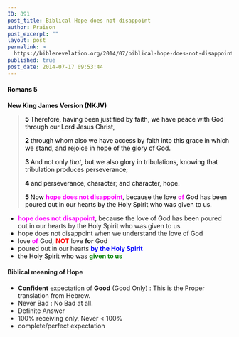 ```yaml
---
ID: 891
post_title: Biblical Hope does not disappoint
author: Praison
post_excerpt: ""
layout: post
permalink: >
  https://biblerevelation.org/2014/07/biblical-hope-does-not-disappoint/
published: true
post_date: 2014-07-17 09:53:44
---
```

<h4 class="passage-display" style="font-weight: 500; color: #000000;"><strong><span class="passage-display-bcv">Romans 5 </span></strong></h4>
<p class="passage-display" style="font-weight: 500; color: #000000;"><strong><span class="passage-display-version">New King James Version (NKJV)</span></strong></p>

<blockquote>
<p class="chapter-1" style="color: #000000;"><span class="text Rom-5-1"><span class="chapternum" style="font-weight: bold;">5 </span>Therefore, having been justified by faith, we have peace with God through our Lord Jesus Christ, </span></p>
<p class="chapter-1" style="color: #000000;"><span id="en-NKJV-28050" class="text Rom-5-2"><span class="versenum" style="font-weight: bold;">2 </span>through whom also we have access by faith into this grace in which we stand, and rejoice in hope of the glory of God. </span></p>
<p class="chapter-1" style="color: #000000;"><span id="en-NKJV-28051" class="text Rom-5-3"><span class="versenum" style="font-weight: bold;">3 </span>And not only <i>that,</i> but we also glory in tribulations, knowing that tribulation produces perseverance; </span></p>
<p class="chapter-1" style="color: #000000;"><span id="en-NKJV-28052" class="text Rom-5-4"><span class="versenum" style="font-weight: bold;">4 </span>and perseverance, character; and character, hope. </span></p>
<p class="chapter-1" style="color: #000000;"><span id="en-NKJV-28053" class="text Rom-5-5"><span class="versenum" style="font-weight: bold;">5 </span>Now <span style="color: #ff00ff;"><strong>hope does not disappoint</strong></span>, because the love <strong><span style="color: #ff00ff;">of</span></strong> God has been poured out in our hearts by the Holy Spirit who was given to us.</span></p>
</blockquote>
<ul>
	<li><span style="font-weight: bold; color: #ff00ff;">hope does not disappoint</span>, because the love of God has been poured out in our hearts by the Holy Spirit who was given to us</li>
	<li>hope does not disappoint when we understand the love of God</li>
	<li>love <strong><span style="color: #ff00ff;">of</span></strong> God, <span style="color: #ff0000;"><strong>NOT</strong></span> love <strong>for</strong> God</li>
	<li>poured out in our hearts <span style="color: #0000ff;"><strong>by the Holy Spirit</strong></span></li>
	<li><span style="color: #000000;">the Holy Spirit who was <span style="color: #008000;"><strong>given to us</strong></span></span></li>
</ul>
<h4>Biblical meaning of Hope</h4>
<ul>
	<li style="font-weight: inherit; font-style: inherit;"><span style="font-weight: inherit; font-style: inherit;"><span style="font-weight: bold; font-style: inherit;">Confident</span></span> expectation of <span style="font-weight: bold; font-style: inherit;">Good</span> (Good Only) : This is the Proper translation from Hebrew.</li>
	<li style="font-weight: inherit; font-style: inherit;">Never Bad : No Bad at all.</li>
	<li style="font-weight: inherit; font-style: inherit;">Definite Answer</li>
	<li style="font-weight: inherit; font-style: inherit;">100% receiving only, Never &lt; 100%</li>
	<li style="font-weight: inherit; font-style: inherit;">complete/perfect expectation</li>
</ul>